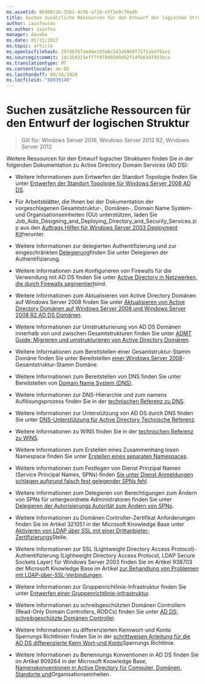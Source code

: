 ```yaml
---
ms.assetid: 8b900c2b-35b1-4c95-a73d-e5f2e9cf0adb
title: Suchen zusätzliche Ressourcen für den Entwurf der logischen Struktur
author: iainfoulds
ms.author: iainfou
manager: daveba
ms.date: 05/31/2017
ms.topic: article
ms.openlocfilehash: 25fdb357ae4be103a6c543a6969f72f1a5df91e1
ms.sourcegitcommit: 1dc35d221eff7f079d9209d92f14fb630f955bca
ms.translationtype: MT
ms.contentlocale: de-DE
ms.lasthandoff: 08/26/2020
ms.locfileid: "88939140"
---
```

# <a name="finding-additional-resources-for-logical-structure-design"></a>Suchen zusätzliche Ressourcen für den Entwurf der logischen Struktur

> Gilt für: Windows Server 2016, Windows Server 2012 R2, Windows Server 2012

Weitere Ressourcen für den Entwurf logischer Strukturen finden Sie in der folgenden Dokumentation zu Active Directory Domain Services (AD DS):

- Weitere Informationen zum Entwerfen der Standort Topologie finden Sie unter [Entwerfen der Standort Topologie für Windows Server 2008 AD DS](Designing-the-Site-Topology.md).

- Für Arbeitsblätter, die Ihnen bei der Dokumentation der vorgeschlagenen Gesamtstruktur-, Domänen-, Domain Name System-und Organisationseinheiten (OU) unterstützen, laden Sie Job_Aids_Designing_and_Deploying_Directory_and_Security_Services.zip aus den [Auftrags Hilfen für Windows Server 2003 Deployment Kit](https://microsoft.com/download/details.aspx?id=9608)herunter.

- Weitere Informationen zur delegierten Authentifizierung und zur eingeschränkten [Delegierung](/previous-versions/windows/it-pro/windows-server-2003/cc739740(v=ws.10))finden Sie unter Delegieren der Authentifizierung.

- Weitere Informationen zum Konfigurieren von Firewalls für die Verwendung mit AD DS finden Sie unter [Active Directory in Netzwerken, die durch Firewalls segmentiert](https://microsoft.com/download/details.aspx?familyid=c2ef3846-43f0-4caf-9767-a9166368434e)sind.

- Weitere Informationen zum Aktualisieren von Active Directory Domänen auf Windows Server 2008 finden Sie unter [Aktualisieren von Active Directory Domänen auf Windows Server 2008 und Windows Server 2008 R2 AD DS Domänen](/previous-versions/windows/it-pro/windows-server-2008-r2-and-2008/cc731188(v=ws.10)).

- Weitere Informationen zur Umstrukturierung von AD DS Domänen innerhalb von und zwischen Gesamtstrukturen finden Sie unter [ADMT Guide: Migrieren und umstrukturieren von Active Directory Domänen](/previous-versions/windows/it-pro/windows-server-2008-r2-and-2008/cc974332(v=ws.10)).

- Weitere Informationen zum Bereitstellen einer Gesamtstruktur-Stamm Domäne finden Sie unter Bereitstellen [einer Windows Server 2008](/previous-versions/windows/it-pro/windows-server-2008-r2-and-2008/cc731174(v=ws.10))-Gesamtstruktur-Stamm Domäne.

- Weitere Informationen zum Bereitstellen von DNS finden Sie unter Bereitstellen von [Domain Name System (DNS)](/previous-versions/windows/it-pro/windows-server-2003/cc780661(v=ws.10)).

- Weitere Informationen zur DNS-Hierarchie und zum namens Auflösungsprozess finden Sie in der [technischen Referenz zu DNS](/previous-versions/windows/it-pro/windows-server-2003/cc779926(v=ws.10)).

- Weitere Informationen zur Unterstützung von AD DS durch DNS finden Sie unter [DNS-Unterstützung für Active Directory Technische Referenz](/previous-versions/windows/it-pro/windows-server-2003/cc781627(v=ws.10)).

- Weitere Informationen zu WINS finden Sie in der [technischen Referenz zu WINS](/previous-versions/windows/it-pro/windows-server-2003/cc736411(v=ws.10)).

- Weitere Informationen zum Erstellen eines Zusammenhang losen Namespace finden Sie unter [Erstellen eines separaten Namespaces](/previous-versions/windows/it-pro/windows-server-2003/cc755926(v=ws.10)).

- Weitere Informationen zum Festlegen von Dienst Prinzipal Namen (Service Principal Names, SPNs) finden [Sie unter Dienst Anmeldungen schlagen aufgrund falsch fest gelegender SPNs fehl](/previous-versions/windows/it-pro/windows-server-2003/cc772897(v=ws.10)).

- Weitere Informationen zum Delegieren von Berechtigungen zum Ändern von SPNs für untergeordnete Administratoren finden Sie unter [Delegieren der Autorisierungs Autorität zum Ändern von SPNs](/previous-versions/windows/it-pro/windows-server-2008-R2-and-2008/cc770439(v=ws.10)).

- Weitere Informationen zu Domänen Controller-Zertifikat Anforderungen finden Sie im Artikel 321051 in der Microsoft Knowledge Base unter [Aktivieren von LDAP über SSL mit einer Drittanbieter-Zertifizierungs](https://support.microsoft.com/help/321051/)Stelle.

- Weitere Informationen zur SSL (Lightweight Directory Access Protocol)-Authentifizierung (Lightweight Directory Access Protocol, LDAP Secure Sockets Layer) für Windows Server 2003 finden Sie im Artikel 938703 der Microsoft Knowledge Base im Artikel [zur Behandlung von Problemen mit LDAP-über-SSL-Verbindungen](https://support.microsoft.com/help/938703/).

- Weitere Informationen zur Gruppenrichtlinie-Infrastruktur finden Sie unter [Entwerfen einer Gruppenrichtlinie-Infrastruktur](/previous-versions/windows/it-pro/windows-server-2003/cc786524(v=ws.10)).

- Weitere Informationen zu schreibgeschützten Domänen Controllern (Read-Only Domain Controllers, RODCs) finden Sie unter [AD DS: schreibgeschützte Domänen Controller](/previous-versions/windows/it-pro/windows-server-2008-r2-and-2008/cc732801(v=ws.10)).

- Weitere Informationen zu differenzierten Kennwort-und Konto Sperrungs Richtlinien finden Sie in der [schrittweisen Anleitung für die AD DS differenzierte Kenn Wort-und Konto](/previous-versions/windows/it-pro/windows-server-2008-r2-and-2008/cc770842(v=ws.10))Sperrungs Richtlinie.

- Weitere Informationen zu Benennungs Konventionen in AD DS finden Sie im Artikel 909264 in der Microsoft Knowledge Base, [Namenskonventionen in Active Directory für Computer, Domänen, Standorte und](https://support.microsoft.com/help/909264/)Organisationseinheiten.
